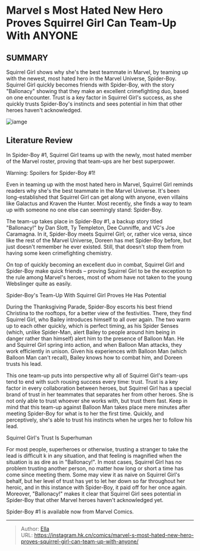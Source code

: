 # Marvel s Most Hated New Hero Proves Squirrel Girl Can Team-Up With ANYONE


## SUMMARY 



  Squirrel Girl shows why she&#39;s the best teammate in Marvel, by teaming up with the newest, most hated hero in the Marvel Universe, Spider-Boy.   Squirrel Girl quickly becomes friends with Spider-Boy, with the story &#34;Ballonacy&#34; showing that they make an excellent crimefighting duo, based on one encounter.   Trust is a key factor in Squirrel Girl&#39;s success, as she quickly trusts Spider-Boy&#39;s instincts and sees potential in him that other heroes haven&#39;t acknowledged.  

![iamge](https://static1.srcdn.com/wordpress/wp-content/uploads/2021/06/Squirrel-Girl-MArvel-Comics.jpg)

## Literature Review

In Spider-Boy #1, Squirrel Girl teams up with the newly, most hated member of the Marvel roster, proving that team-ups are her best superpower. 




Warning: Spoilers for Spider-Boy #1!




Even in teaming up with the most hated hero in Marvel, Squirrel Girl reminds readers why she&#39;s the best teammate in the Marvel Universe. It&#39;s been long-established that Squirrel Girl can get along with anyone, even villains like Galactus and Kraven the Hunter. Most recently, she finds a way to team up with someone no one else can seemingly stand: Spider-Boy.

The team-up takes place in Spider-Boy #1, a backup story titled &#34;Ballonacy!&#34; by Dan Slott, Ty Templeton, Dee Cunniffe, and VC&#39;s Joe Caramagna. In it, Spider-Boy meets Squirrel Girl; or, rather vice versa, since like the rest of the Marvel Universe, Doreen has met Spider-Boy before, but just doesn&#39;t remember he ever existed. Still, that doesn&#39;t stop them from having some keen crimefighting chemistry.



          




On top of quickly becoming an excellent duo in combat, Squirrel Girl and Spider-Boy make quick friends – proving Squirrel Girl to be the exception to the rule among Marvel&#39;s heroes, most of whom have not taken to the young Webslinger quite as easily.


 Spider-Boy&#39;s Team-Up With Squirrel Girl Proves He Has Potential 
          

During the Thanksgiving Parade, Spider-Boy escorts his best friend Christina to the rooftops, for a better view of the festivities. There, they find Squirrel Girl, who Bailey introduces himself to all over again. The two warm up to each other quickly, which is perfect timing, as his Spider Senses (which, unlike Spider-Man, alert Bailey to people around him being in danger rather than himself) alert him to the presence of Balloon Man. He and Squirrel Girl spring into action, and when Balloon Man attacks, they work efficiently in unison. Given his experiences with Balloon Man (which Balloon Man can&#39;t recall), Bailey knows how to combat him, and Doreen trusts his lead.




This one team-up puts into perspective why all of Squirrel Girl&#39;s team-ups tend to end with such rousing success every time: trust. Trust is a key factor in every collaboration between heroes, but Squirrel Girl has a special brand of trust in her teammates that separates her from other heroes. She is not only able to trust whoever she works with, but trust them fast. Keep in mind that this team-up against Balloon Man takes place mere minutes after meeting Spider-Boy for what is to her the first time. Quickly, and perceptively, she&#39;s able to trust his instincts when he urges her to follow his lead.



 Squirrel Girl&#39;s Trust Is Superhuman 
          

For most people, superheroes or otherwise, trusting a stranger to take the lead is difficult k in any situation, and that feeling is magnified when the situation is as dire as in &#34;Ballonacy!&#34;. In most cases, Squirrel Girl has no problem trusting another person, no matter how long or short a time has come since meeting them. Some may view it as naive on Squirrel Girl&#39;s behalf, but her level of trust has yet to let her down so far throughout her heroic, and in this instance with Spider-Boy, it paid off for her once again. Moreover, &#34;Ballonacy!&#34; makes it clear that Squirrel Girl sees potential in Spider-Boy that other Marvel heroes haven&#39;t acknowledged yet.




Spider-Boy #1 is available now from Marvel Comics.



---

> Author: [Ella](https://instagram.hk.cn/)  
> URL: https://instagram.hk.cn/comics/marvel-s-most-hated-new-hero-proves-squirrel-girl-can-team-up-with-anyone/  

